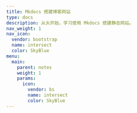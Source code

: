 ```yaml
---
title: Mkdocs 搭建博客网站
type: docs
description: 从头开始，学习使用 Mkdocs 搭建静态网站。
nav_weight: 1
nav_icon:
  vendor: bootstrap
  name: intersect
  color: SkyBlue
menu:
  main:
    parent: notes
    weight: 1
    params:
      icon:
        vendor: bs
        name: intersect
        color: SkyBlue
---
```

